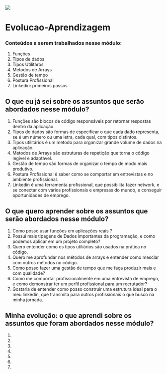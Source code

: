 ![](https://i.imgur.com/xG74tOh.png)

# Evolucao-Aprendizagem


### Conteúdos a serem trabalhados nesse módulo:

1. Funções
2. Tipos de dados
3. Tipos Utilitáros
4. Metodos de Arrays
5. Gestão de tempo
6. Postura Profissional
7. Linkedin: primeiros passos

## O que eu já sei sobre os assuntos que serão abordados nesse módulo?

1. Funções são blocos de código responsáveis por retornar respostas dentro da aplicação.
2. Tipos de dados são formas de especificar o que cada dado representa, se é um número ou uma letra, cada qual, com tipos distintos.
3. Tipos utilitários é um método para organizar grande volume de dados na aplicação.
4. Metodos de Arrays são estruturas de repetição que torna o código legível e adaptável.
5. Gestão de tempo são formas de organizar o tempo de modo mais produtivo.
6. Postura Profissional é saber como se comportar em entrevistas e no ambiente profissional.
7. Linkedin é uma ferramenta profissional, que possibilita fazer network, e se conectar com vários profissionais e empresas do mundo, e conseguir oportunidades de emprego.

## O que quero aprender sobre os assuntos que serão abordados nesse módulo?

1. Como posso usar funções em aplicações reais ?
2. Possui mais tipagens de Dados importantes da programação, e como podemos aplicar em um projeto completo?
3. Quero entender como os tipos utiliários são usados na prática no código.
4. Quero me aprofundar nos métodos de arrays e entender como mesclar com outros métodos no código.
5. Como posso fazer uma gestão de tempo que me faça produzir mais e com qualidade?
6. Como me comportar profissionalmente em uma entrevista de emprego, e como demonstrar ter um perfil profissional para um recrutador?
7. Gostaria de entender como posso construir uma estrutura ideal para o meu linkedin, que transmita para outros profissionais o que busco na minha jornada.

## Minha evolução: o que aprendi sobre os assuntos que foram abordados nesse módulo?

1. 
2. 
3. 
4. 
5. 
6. 
7. 


